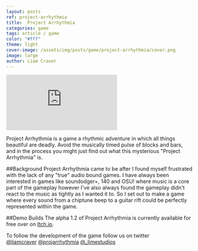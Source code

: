 ```yaml
---
layout: posts
ref: project-arrhythmia
title:  Project Arrhythmia
categories: game
tags: article / game
color: "#fff"
theme: light
cover-image: /assets/img/posts/game/project-arrhythmia/cover.png
image: large
author: Liam Craver
---
```

<section class="flex-video">
  <iframe class="trailer" src="https://www.youtube.com/embed/kOEa4X3nmqA?theme=light" frameborder="0" allowfullscreen=""></iframe>
</section>

Project Arrhythmia is a game a rhythmic adventure in which all things beautiful are deadly. Avoid the musically timed pulse of blocks and bars, and in the process you might just find out what this mysterious "Project Arrhythmia" is.

##Background
Project Arrhythmia came to be after I found myself frustrated with the lack of any "true" audio bound games. I have always been interested in games like soundodger+, 140 and OSU! where music is a core part of the gameplay however I've also always found the gameplay didn't react to the music as tightly as I wanted it to. So I set out to make a game where every sound from a chiptune beep to a guitar rift could be perfectly represented within the game.

##Demo Builds
The alpha 1.2 of Project Arrhythmia is currently available for free over on <a class="line-s arrhythmia" href="http://limestudios.itch.io/project-arrhythmia">Itch.io</a>.

To follow the development of the game follow us on twitter
<br>
<a class="line-s lcraver" href="http://twitter.com/liamcraver">@liamcraver</a>
<a class="line-s arrhythmia" href="http://twitter.com/projarrhythmia">@projarrhythmia</a>
<a class="line-s limestudios" href="http://twitter.com/_limestudios">@_limestudios</a>
